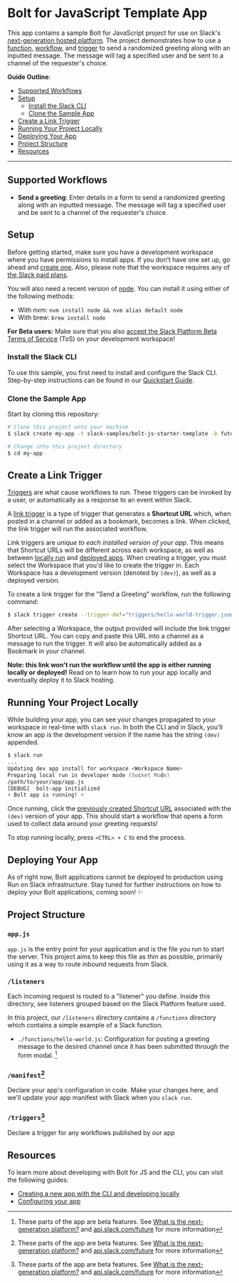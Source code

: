 # Bolt for JavaScript Template App

This app contains a sample Bolt for JavaScript project for use on Slack's
[next-generation hosted platform](https://api.slack.com/future). The project demonstrates how to use a [function](https://slack.dev/bolt-js/future/custom-functions), [workflow](https://slack.dev/bolt-js/future/workflows), and [trigger](https://slack.dev/bolt-js/future/triggers) to send a randomized greeting along with an inputted message. The message will tag a specified user and be sent to a channel of the requester's choice.


**Guide Outline**:

- [Supported Workflows](#supported-workflows)
- [Setup](#setup)
  - [Install the Slack CLI](#install-the-slack-cli)
  - [Clone the Sample App](#clone-the-sample-app)
- [Create a Link Trigger](#create-a-link-trigger)
- [Running Your Project Locally](#running-your-project-locally)
- [Deploying Your App](#deploying-your-app)
- [Project Structure](#project-structure)
- [Resources](#resources)

---

## Supported Workflows

- **Send a greeting**: Enter details in a form to send a randomized greeting along with an inputted message. The message will tag a specified user and be sent to a channel of the requester's choice.

## Setup
Before getting started, make sure you have a development workspace where you
have permissions to install apps. If you don’t have one set up, go ahead and
[create one](https://slack.com/create). Also, please note that the workspace
requires any of [the Slack paid plans](https://slack.com/pricing).

You will also need a recent version of [node](https://nodejs.org/en/). You can install it using either of the following methods:
  * With nvm: `nvm install node && nvm alias default node`
  * With brew: `brew install node`

**For Beta users:** Make sure that you also [accept the Slack Platform Beta Terms of Service](https://slack.com/admin/settings#hermes_permissions) (ToS) on your development workspace!


### Install the Slack CLI

To use this sample, you first need to install and configure the Slack CLI.
Step-by-step instructions can be found in our
[Quickstart Guide](https://api.slack.com/future/quickstart).

### Clone the Sample App

Start by cloning this repository:

```zsh
# Clone this project onto your machine
$ slack create my-app -t slack-samples/bolt-js-starter-template -b future

# Change into this project directory
$ cd my-app
```

## Create a Link Trigger

[Triggers](https://slack.dev/bolt-js/future/triggers) are what cause workflows to
run. These triggers can be invoked by a user, or automatically as a response to
an event within Slack.

A [link trigger](https://api.slack.com/future/triggers/link) is a type of
trigger that generates a **Shortcut URL** which, when posted in a channel or
added as a bookmark, becomes a link. When clicked, the link trigger will run the
associated workflow.

Link triggers are _unique to each installed version of your app_. This means
that Shortcut URLs will be different across each workspace, as well as between
[locally run](#running-your-project-locally) and
[deployed apps](#deploying-your-app). When creating a trigger, you must select
the Workspace that you'd like to create the trigger in. Each Workspace has a
development version (denoted by `(dev)`), as well as a deployed version.

To create a link trigger for the "Send a Greeting" workflow, run the following
command:

```zsh
$ slack trigger create --trigger-def="triggers/hello-world-trigger.json"
```

After selecting a Workspace, the output provided will include the link trigger
Shortcut URL. You can copy and paste this URL into a channel as a message to run the trigger. It will also be automatically added as a Bookmark in your channel.

**Note: this link won't run the workflow until the app is either running locally
or deployed!** Read on to learn how to run your app locally and eventually
deploy it to Slack hosting.

## Running Your Project Locally

While building your app, you can see your changes propagated to your workspace
in real-time with `slack run`. In both the CLI and in Slack, you'll know an app
is the development version if the name has the string `(dev)` appended.

```zsh
$ slack run
...
Updating dev app install for workspace <Workspace Name>
Preparing local run in developer mode (Socket Mode)
/path/to/your/app/app.js
[DEBUG]  bolt-app initialized
⚡️ Bolt app is running! ⚡️
```

Once running, click the
[previously created Shortcut URL](#create-a-link-trigger) associated with the
`(dev)` version of your app. This should start a workflow that opens a form used
to collect data around your greeting requests!

To stop running locally, press `<CTRL> + C` to end the process.

## Deploying Your App
As of right now, Bolt applications cannot be deployed to production using Run on Slack infrastructure. Stay tuned for further instructions on how to deploy your Bolt applications, coming soon! :sparkles:

## Project Structure

### `app.js`

`app.js` is the entry point for your application and is the file you run to start the server. This project aims to keep this file as thin as possible, primarily using it as a way to route inbound requests from Slack.

### `/listeners`

Each incoming request is routed to a "listener" you define. Inside this directory, see listeners grouped based on the Slack Platform feature used. 

In this project, our `/listeners` directory contains a `/functions` directory which contains a simple example of a Slack function. 
  * `./functions/hello-world.js`: Configuration for posting a greeting message to the desired channel once it has been submitted through the form modal. [^1] 

### `/manifest`[^1]

Declare your app's configuration in code. Make your changes here, and we'll update your app manifest with Slack when you `slack run`. 

### `/triggers`[^1]

Declare a trigger for any workflows published by our app

## Resources
To learn more about developing with Bolt for JS and the CLI, you can visit the following guides:

* [Creating a new app with the CLI and developing locally](https://slack.dev/bolt-js/future/getting-started)
* [Configuring your app](https://slack.dev/bolt-js/future/app-manifests)


<!--
#### Deploying your app
Please refer to our deployment guide for next-generation Slack apps [here](https://slack.dev/bolt-js/future/deploy-your-app).

### Viewing Activity Logs
Activity logs for the production instance of your application can be viewed with
the `slack activity` command:

```zsh
$ slack activity
```
 -->

[^1]: These parts of the app are beta features. See [What is the next-generation platform?](https://slack.dev/bolt-js/future/getting-started#next-gen) and [api.slack.com/future](https://api.slack.com/future) for more information
